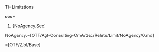 Ti=Limitations

sec=<ol><li>{NoAgency.Sec}</ol>

NoAgency.=[OTF/Agt-Consulting-CmA/Sec/Relate/Limit/NoAgency/0.md]

=[OTF/Z/ol/Base]
